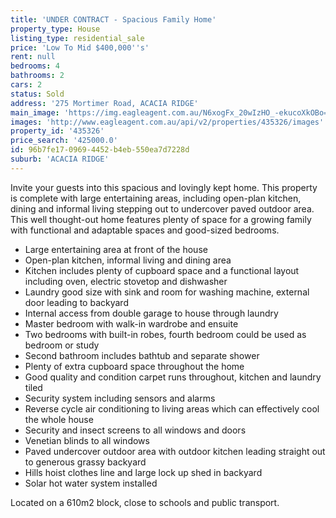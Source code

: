 ```yaml
---
title: 'UNDER CONTRACT - Spacious Family Home'
property_type: House
listing_type: residential_sale
price: 'Low To Mid $400,000''s'
rent: null
bedrooms: 4
bathrooms: 2
cars: 2
status: Sold
address: '275 Mortimer Road, ACACIA RIDGE'
main_image: 'https://img.eagleagent.com.au/N6xogFx_20wIzHO_-ekucoXkOBo=/1280x854/smart/https://s3-us-west-2.amazonaws.com/eagleagent-orig/images/6823244/118742755-image-M.jpg'
images: 'http://www.eagleagent.com.au/api/v2/properties/435326/images'
property_id: '435326'
price_search: '425000.0'
id: 96b7fe17-0969-4452-b4eb-550ea7d7228d
suburb: 'ACACIA RIDGE'
---
```

Invite your guests into this spacious and lovingly kept home. This property is complete with large entertaining areas, including open-plan kitchen, dining and informal living stepping out to undercover paved outdoor area. This well thought-out home features plenty of space for a growing family with functional and adaptable spaces and good-sized bedrooms.

*  Large entertaining area at front of the house
*  Open-plan kitchen, informal living and dining area
*  Kitchen includes plenty of cupboard space and a functional layout including oven, electric stovetop and dishwasher
*  Laundry good size with sink and room for washing machine, external door leading to backyard
*  Internal access from double garage to house through laundry
*  Master bedroom with walk-in wardrobe and ensuite
*  Two bedrooms with built-in robes, fourth bedroom could be used as bedroom or study
*  Second bathroom includes bathtub and separate shower
*  Plenty of extra cupboard space throughout the home
*  Good quality and condition carpet runs throughout, kitchen and laundry tiled
*  Security system including sensors and alarms
*  Reverse cycle air conditioning to living areas which can effectively cool the whole house
*  Security and insect screens to all windows and doors
*  Venetian blinds to all windows
*  Paved undercover outdoor area with outdoor kitchen leading straight out to generous grassy backyard
*  Hills hoist clothes line and large lock up shed in backyard
*  Solar hot water system installed

Located on a 610m2 block, close to schools and public transport.